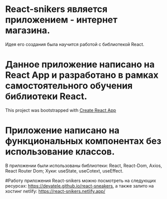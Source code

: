 # React-snikers является приложением - интернет магазина.

Идея его создания была научится работой с библиотекой React.

# Данное приложение написано на React App и разработано в рамках самостоятельного обучения библиотеки React.

This project was bootstrapped with [Create React App](https://github.com/facebook/create-react-app)

# Приложение написано на функциональных компонентах без использование классов.

В приложении были использованы библиотеки: React, React-Dom, Axios, React Router Dom; Хуки: useState, useCotext, useEffect.

#Работу приложения React-snikers можно посмотреть на следующих ресурсах: https://deyatele.github.io/react-sneakers, а также залито на хостинг netlify: https://react-snikers.netlify.app/